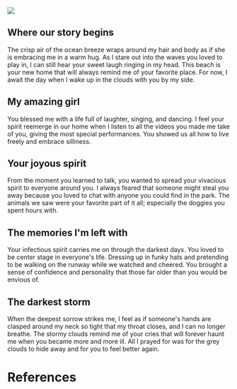 <a href="https://juncture-digital.org"><img src="https://juncture-digital.org/images/ve-button.png"></a>

<param ve-config 
       title="Natalie's Visual Essay"
       author="Natalie Hart"
       banner="https://iiif.juncture-digital.org/banner/?url=https://e1.pxfuel.com/desktop-wallpaper/377/572/desktop-wallpaper-dark-stormy-ocean-stormy-night-in-the-sea-p"
       layout="vertical">

<!-- Entities discussed throughout the essay are typically defined before the essay text and
     are thus available in all text.  Entity identifiers (QIDs) can be found in either
     Wikipedia or Wikidata (https://www.wikidata.org)> -->
<param ve-entity eid="Q185372"> <!-- Girl with a Pearl Earring painting -->
<param ve-entity eid="Q41264"> <!-- Johannes Vermeer -->
<param ve-entity eid="Q221092"> <!-- Mauritshuis -->
<param ve-entity eid="Q36600"> <!-- The Hague -->

## Where our story begins

The crisp air of the ocean breeze wraps around my hair and body as if she is embracing me in a warm hug. As I stare out into the waves you loved to play in, I can still hear your sweet laugh ringing in my head. This beach is your new home that will always remind me of your favorite place. For now, I await the day when I wake up in the clouds with you by my side. 
<param ve-image 
       url="https://nhart4.github.io/visual-essay/images/img.643.jpeg">

## My amazing girl

You blessed me with a life full of laughter, singing, and dancing. I feel your spirit reemerge in our home when I listen to all the videos you made me take of you, giving the most special performances. You showed us all how to live freely and embrace silliness. 
<param ve-image
       url="https://nhart4.github.io/visual-essay/images/Untitled-12.jpeg">

## Your joyous spirit

From the moment you learned to talk, you wanted to spread your vivacious spirit to everyone around you. I always feared that someone might steal you away because you loved to chat with anyone you could find in the park. The animals we saw were your favorite part of it all; especially the doggies you spent hours with.
<param ve-image 
       url="https://nhart4.github.io/visual-essay/images/36A_00338.JPEG">
       
 ## The memories I'm left with
 
 Your infectious spirit carries me on through the darkest days. You loved to be center stage in everyone's life. Dressing up in funky hats and pretending to be walking on the runway while we watched and cheered. You brought a sense of confidence and personality that those far older than you would be envious of.
<param ve-image
       url="https://nhart4.github.io/visual-essay/images/img185%20(1).jpeg">
       
## The darkest storm

When the deepest sorrow strikes me, I feel as if someone's hands are clasped around my neck so tight that my throat closes, and I can no longer breathe. The stormy clouds remind me of your cries that will forever haunt me when you became more and more ill. All I prayed for was for the grey clouds to hide away and for you to feel better again.
<param ve-image
       url="https://nhart4.github.io/visual-essay/images/img087%20(12).jpeg">

# References

